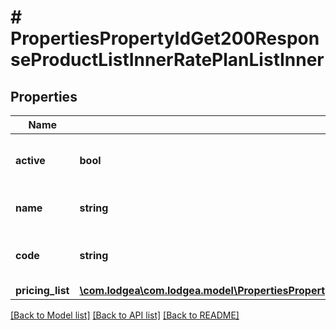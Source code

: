 # # PropertiesPropertyIdGet200ResponseProductListInnerRatePlanListInner

## Properties

Name | Type | Description | Notes
------------ | ------------- | ------------- | -------------
**active** | **bool** | Whether the rate plan is active. |
**name** | **string** | The name of the rate plan. |
**code** | **string** | The code identifying the rate plan. |
**pricing_list** | [**\com.lodgea\com.lodgea.model\PropertiesPropertyIdGet200ResponseProductListInnerRatePlanListInnerPricingListInner[]**](PropertiesPropertyIdGet200ResponseProductListInnerRatePlanListInnerPricingListInner.md) |  |

[[Back to Model list]](../../README.md#models) [[Back to API list]](../../README.md#endpoints) [[Back to README]](../../README.md)
